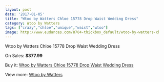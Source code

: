 ```yaml
---
layout: post
date: '2017-01-05'
title: "Wtoo by Watters Chloe 15778 Drop Waist Wedding Dress"
category: Wtoo by Watters
tags: ["crazy","chloe","unique","waist","wtoo"]
image: http://www.eudances.com/8704-thickbox_default/wtoo-by-watters-chloe-15778-drop-waist-wedding-dress.jpg
---
```

Wtoo by Watters Chloe 15778 Drop Waist Wedding Dress

On Sales: **$377.99**
<a href="https://www.eudances.com/en/wtoo-by-watters/2945-wtoo-by-watters-chloe-15778-drop-waist-wedding-dress.html"><amp-img layout="responsive" width="600" height="600" src="//www.eudances.com/8704-thickbox_default/wtoo-by-watters-chloe-15778-drop-waist-wedding-dress.jpg" alt="Wtoo by Watters Chloe 15778 Drop Waist Wedding Dress 0" /></a>
<a href="https://www.eudances.com/en/wtoo-by-watters/2945-wtoo-by-watters-chloe-15778-drop-waist-wedding-dress.html"><amp-img layout="responsive" width="600" height="600" src="//www.eudances.com/8706-thickbox_default/wtoo-by-watters-chloe-15778-drop-waist-wedding-dress.jpg" alt="Wtoo by Watters Chloe 15778 Drop Waist Wedding Dress 1" /></a>
<a href="https://www.eudances.com/en/wtoo-by-watters/2945-wtoo-by-watters-chloe-15778-drop-waist-wedding-dress.html"><amp-img layout="responsive" width="600" height="600" src="//www.eudances.com/8705-thickbox_default/wtoo-by-watters-chloe-15778-drop-waist-wedding-dress.jpg" alt="Wtoo by Watters Chloe 15778 Drop Waist Wedding Dress 2" /></a>

Buy it: [Wtoo by Watters Chloe 15778 Drop Waist Wedding Dress](https://www.eudances.com/en/wtoo-by-watters/2945-wtoo-by-watters-chloe-15778-drop-waist-wedding-dress.html "Wtoo by Watters Chloe 15778 Drop Waist Wedding Dress")

View more: [Wtoo by Watters](https://www.eudances.com/en/49-wtoo-by-watters "Wtoo by Watters")
